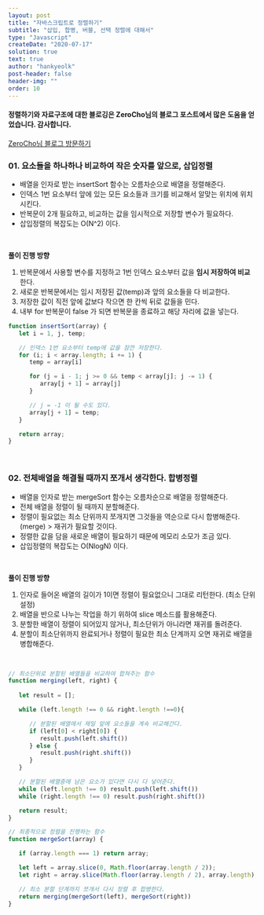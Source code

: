 ```yaml
---
layout: post
title: "자바스크립트로 정렬하기"
subtitle: "삽입, 합병, 버블, 선택 정렬에 대해서"
type: "Javascript"
createDate: "2020-07-17"
solution: true
text: true
author: "hankyeolk"
post-header: false
header-img: ""
order: 10
---
```


#### 정렬하기와 자료구조에 대한 블로깅은 ZeroCho님의 블로그 포스트에서 많은 도움을 얻었습니다. 감사합니다. 

[ZeroCho님 블로그 방문하기](https://www.zerocho.com/category/Algorithm/post/57e22a778d6bcf0015231c8b)
<br>

### 01. 요소들을 하나하나 비교하여 작은 숫자를 앞으로, 삽입정렬

- 배열을 인자로 받는 insertSort 함수는 오름차순으로 배열을 정렬해준다. 
- 인덱스 1번 요소부터 앞에 있는 모든 요소들과 크기를 비교해서 알맞는 위치에 위치시킨다. 
- 반복문이 2개 필요하고, 비교하는 값을 임시적으로 저장할 변수가 필요하다. 
- 삽입정렬의 복잡도는 O(N^2) 이다.
<br>

**풀이 진행 방향**

1. 반복문에서 사용할 변수를 지정하고 1번 인덱스 요소부터 값을 **임시 저장하여 비교**한다.
2. 새로운 반복문에서는 임시 저장된 값(temp)과 앞의 요소들을 다 비교한다. 
3. 저장한 값이 직전 앞에 값보다 작으면 한 칸씩 뒤로 값들을 민다.
4. 내부 for 반복문이 false 가 되면 반복문을 종료하고 해당 자리에 값을 넣는다.


```js
function insertSort(array) {
   let i = 1, j, temp;

   // 인덱스 1번 요소부터 temp에 값을 잠깐 저장한다. 
   for (i; i < array.length; i += 1) {
      temp = array[i]

      for (j = i - 1; j >= 0 && temp < array[j]; j -= 1) {
         array[j + 1] = array[j]
      }

      // j = -1 이 될 수도 있다.
      array[j + 1] = temp;
   }

   return array;
}
```

<br>

### 02. 전체배열을 해결될 때까지 쪼개서 생각한다. 합병정렬

- 배열을 인자로 받는 mergeSort 함수는 오름차순으로 배열을 정렬해준다. 
- 전체 배열을 정렬이 될 때까지 분할해준다.  
- 정렬이 필요없는 최소 단위까지 쪼개지면 그것들을 역순으로 다시 합병해준다. (merge) > 재귀가 필요할 것이다. 
- 정렬한 값을 담을 새로운 배열이 필요하기 때문에 메모리 소모가 조금 있다.
- 삽입정렬의 복잡도는 O(NlogN) 이다.
<br>

**풀이 진행 방향**

1. 인자로 들어온 배열의 길이가 1이면 정렬이 필요없으니 그대로 리턴한다. (최소 단위 설정)
2. 배열을 반으로 나누는 작업을 하기 위하여 slice 메소드를 활용해준다. 
3. 분할한 배열이 정렬이 되어있지 않거나, 최소단위가 아니라면 재귀를 돌려준다. 
4. 분할이 최소단위까지 완료되거나 정렬이 필요한 최소 단계까지 오면 재귀로 배열을 병합해준다.
<br>

```js
// 최소단위로 분할된 배열들을 비교하여 합쳐주는 함수
function merging(left, right) {
   
   let result = [];

   while (left.length !== 0 && right.length !==0){

      // 분할된 배열에서 제일 앞에 요소들을 계속 비교해간다.
      if (left[0] < right[0]) {
         result.push(left.shift())
      } else {
         result.push(right.shift())
      }
   }

   // 분할된 배열중에 남은 요소가 있다면 다시 다 넣어준다.
   while (left.length !== 0) result.push(left.shift())
   while (right.length !== 0) result.push(right.shift())

   return result;
}

// 최종적으로 정렬을 진행하는 함수
function mergeSort(array) {

   if (array.length === 1) return array;

   let left = array.slice(0, Math.floor(array.length / 2));
   let right = array.slice(Math.floor(array.length / 2), array.length);

   // 최소 분할 단계까지 쪼개서 다시 정렬 후 합병한다.
   return merging(mergeSort(left), mergeSort(right))
}
```